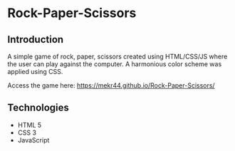 # Rock-Paper-Scissors

## Introduction

A simple game of rock, paper, scissors created using HTML/CSS/JS where the user can play against the computer. A harmonious color scheme was applied using CSS.

Access the game here: https://mekr44.github.io/Rock-Paper-Scissors/

## Technologies
* HTML 5
* CSS 3
* JavaScript
